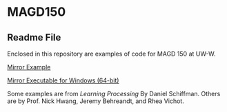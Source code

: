 # MAGD150
## Readme File

Enclosed in this repository are examples of code for MAGD 150 at UW-W. 

[Mirror Example](https://github.com/vichotr/MAGD150/blob/master/Mirror/Mirror.pde)

[Mirror Executable for Windows (64-bit)](https://github.com/vichotr/MAGD150/blob/master/Mirror/Mirror.exe)

Some examples are from *Learning Processing* By Daniel Schiffman. Others are by Prof. Nick Hwang, Jeremy Behreandt, and Rhea Vichot. 

